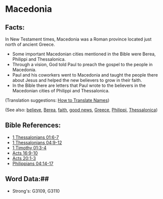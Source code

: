 # Macedonia #

## Facts: ##

In New Testament times, Macedonia was a Roman province located just north of ancient Greece.

* Some important Macedonian cities mentioned in the Bible were Berea, Philippi and Thessalonica.
* Through a vision, God told Paul to preach the gospel to the people in Macedonia.
* Paul and his coworkers went to Macedonia and taught the people there about Jesus and helped the new believers to grow in their faith.
* In the Bible there are letters that Paul wrote to the believers in the Macedonian cities of Philippi and Thessalonica.

(Translation suggestions: [How to Translate Names](rc://en/ta/man/translate/translate-names))

(See also: [believe](../kt/believe.md), [Berea](berea.md), [faith](../kt/faith.md), [good news](../kt/goodnews.md), [Greece](greece.md), [Philippi](philippi.md), [Thessalonica](thessalonica.md))

## Bible References: ##

* [1 Thessalonians 01:6-7](rc://en/tn/help/1th/01/06)
* [1 Thessalonians 04:9-12](rc://en/tn/help/1th/04/09)
* [1 Timothy 01:3-4](rc://en/tn/help/1ti/01/03)
* [Acts 16:9-10](rc://en/tn/help/act/16/09)
* [Acts 20:1-3](rc://en/tn/help/act/20/01)
* [Philippians 04:14-17](rc://en/tn/help/php/04/14)

## Word Data:##

* Strong's: G3109, G3110
